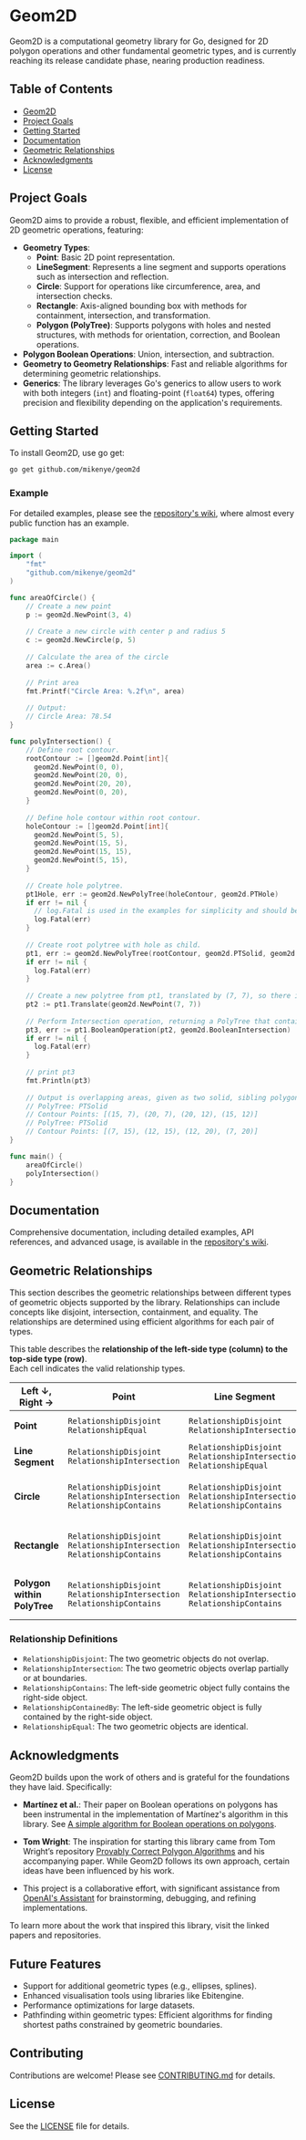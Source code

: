 # Geom2D

Geom2D is a computational geometry library for Go, designed for 2D polygon operations and other fundamental geometric types, and is currently reaching its release candidate phase, nearing production readiness.

## Table of Contents
- [Geom2D](#geom2d)
- [Project Goals](#project-goals)
- [Getting Started](#getting-started)
- [Documentation](#documentation)
- [Geometric Relationships](#geometric-relationships)
- [Acknowledgments](#acknowledgments)
- [License](#license)

## Project Goals

Geom2D aims to provide a robust, flexible, and efficient implementation of 2D geometric operations, featuring:

- **Geometry Types**:
  - **Point**: Basic 2D point representation.
  - **LineSegment**: Represents a line segment and supports operations such as intersection and reflection.
  - **Circle**: Support for operations like circumference, area, and intersection checks.
  - **Rectangle**: Axis-aligned bounding box with methods for containment, intersection, and transformation.
  - **Polygon (PolyTree)**: Supports polygons with holes and nested structures, with methods for orientation, correction, and Boolean operations.
- **Polygon Boolean Operations**: Union, intersection, and subtraction.
- **Geometry to Geometry Relationships**: Fast and reliable algorithms for determining geometric relationships.
- **Generics**: The library leverages Go's generics to allow users to work with both integers (`int`) and floating-point (`float64`) types, offering precision and flexibility depending on the application's requirements.

## Getting Started

To install Geom2D, use go get:

```bash
go get github.com/mikenye/geom2d
```

### Example

For detailed examples, please see the [repository's wiki](https://github.com/mikenye/geom2d/wiki), where almost every public function has an example.

```go
package main

import (
    "fmt"
    "github.com/mikenye/geom2d"
)

func areaOfCircle() {
    // Create a new point
    p := geom2d.NewPoint(3, 4)
    
    // Create a new circle with center p and radius 5
    c := geom2d.NewCircle(p, 5)
    
    // Calculate the area of the circle
    area := c.Area()
    
    // Print area
    fmt.Printf("Circle Area: %.2f\n", area)
    
    // Output:
    // Circle Area: 78.54
}

func polyIntersection() {
    // Define root contour.
    rootContour := []geom2d.Point[int]{
      geom2d.NewPoint(0, 0),
      geom2d.NewPoint(20, 0),
      geom2d.NewPoint(20, 20),
      geom2d.NewPoint(0, 20),
    }
  
    // Define hole contour within root contour.
    holeContour := []geom2d.Point[int]{
      geom2d.NewPoint(5, 5),
      geom2d.NewPoint(15, 5),
      geom2d.NewPoint(15, 15),
      geom2d.NewPoint(5, 15),
    }
  
    // Create hole polytree.
    pt1Hole, err := geom2d.NewPolyTree(holeContour, geom2d.PTHole)
    if err != nil {
	  // log.Fatal is used in the examples for simplicity and should be replaced with proper error handling in production applications.
      log.Fatal(err)
    }
  
    // Create root polytree with hole as child.
    pt1, err := geom2d.NewPolyTree(rootContour, geom2d.PTSolid, geom2d.WithChildren(pt1Hole))
    if err != nil {
      log.Fatal(err)
    }
  
    // Create a new polytree from pt1, translated by (7, 7), so there is overlap of the solid and hole regions.
    pt2 := pt1.Translate(geom2d.NewPoint(7, 7))
  
    // Perform Intersection operation, returning a PolyTree that contains only the overlapping areas
    pt3, err := pt1.BooleanOperation(pt2, geom2d.BooleanIntersection)
    if err != nil {
      log.Fatal(err)
    }
  
    // print pt3
    fmt.Println(pt3)
  
    // Output is overlapping areas, given as two solid, sibling polygons:
    // PolyTree: PTSolid
    // Contour Points: [(15, 7), (20, 7), (20, 12), (15, 12)]
    // PolyTree: PTSolid
    // Contour Points: [(7, 15), (12, 15), (12, 20), (7, 20)]
}

func main() {
	areaOfCircle()
	polyIntersection()
}
```

## Documentation

Comprehensive documentation, including detailed examples, API references, and advanced usage, is available in the [repository's wiki](https://github.com/mikenye/geom2d/wiki).

## Geometric Relationships

This section describes the geometric relationships between different types of geometric objects supported by the library. Relationships can include concepts like disjoint, intersection, containment, and equality. The relationships are determined using efficient algorithms for each pair of types.

This table describes the **relationship of the left-side type (column) to the top-side type (row)**.  
Each cell indicates the valid relationship types.

| **Left ↓, Right →**         | Point                                                                    | Line Segment                                                             | Circle                                                                                                                   | Rectangle                                                                                                                | Polygon within PolyTree                                                                                                  |
|-----------------------------|--------------------------------------------------------------------------|--------------------------------------------------------------------------|--------------------------------------------------------------------------------------------------------------------------|--------------------------------------------------------------------------------------------------------------------------|--------------------------------------------------------------------------------------------------------------------------|
| **Point**                   | `RelationshipDisjoint`<br>`RelationshipEqual`                               | `RelationshipDisjoint`<br>`RelationshipIntersection`                         | `RelationshipDisjoint`<br>`RelationshipIntersection`<br>`RelationshipContainedBy`                                              | `RelationshipDisjoint`<br>`RelationshipIntersection`<br>`RelationshipContainedBy`                                              | `RelationshipDisjoint`<br>`RelationshipIntersection`<br>`RelationshipContainedBy`                                              |
| **Line Segment**            | `RelationshipDisjoint`<br>`RelationshipIntersection`                        | `RelationshipDisjoint`<br>`RelationshipIntersection`<br>`RelationshipEqual`    | `RelationshipDisjoint`<br>`RelationshipIntersection`<br>`RelationshipContainedBy`                                              | `RelationshipDisjoint`<br>`RelationshipIntersection`<br>`RelationshipContainedBy`                                              | `RelationshipDisjoint`<br>`RelationshipIntersection`<br>`RelationshipContainedBy`                                              |
| **Circle**                  | `RelationshipDisjoint`<br>`RelationshipIntersection`<br>`RelationshipContains` | `RelationshipDisjoint`<br>`RelationshipIntersection`<br>`RelationshipContains` | `RelationshipDisjoint`<br>`RelationshipIntersection`<br>`RelationshipContainedBy`<br>`RelationshipContains`<br>`RelationshipEqual` | `RelationshipDisjoint`<br>`RelationshipIntersection`<br>`RelationshipContainedBy`<br>`RelationshipContains`                      | `RelationshipDisjoint`<br>`RelationshipIntersection`<br>`RelationshipContainedBy`<br>`RelationshipContains`                      |
| **Rectangle**               | `RelationshipDisjoint`<br>`RelationshipIntersection`<br>`RelationshipContains` | `RelationshipDisjoint`<br>`RelationshipIntersection`<br>`RelationshipContains` | `RelationshipDisjoint`<br>`RelationshipIntersection`<br>`RelationshipContainedBy`<br>`RelationshipContains`                      | `RelationshipDisjoint`<br>`RelationshipIntersection`<br>`RelationshipContainedBy`<br>`RelationshipContains`<br>`RelationshipEqual` | `RelationshipDisjoint`<br>`RelationshipIntersection`<br>`RelationshipContainedBy`<br>`RelationshipContains`                      |
| **Polygon within PolyTree** | `RelationshipDisjoint`<br>`RelationshipIntersection`<br>`RelationshipContains` | `RelationshipDisjoint`<br>`RelationshipIntersection`<br>`RelationshipContains` | `RelationshipDisjoint`<br>`RelationshipIntersection`<br>`RelationshipContainedBy`<br>`RelationshipContains`                      | `RelationshipDisjoint`<br>`RelationshipIntersection`<br>`RelationshipContainedBy`<br>`RelationshipContains`                      | `RelationshipDisjoint`<br>`RelationshipIntersection`<br>`RelationshipContainedBy`<br>`RelationshipContains`<br>`RelationshipEqual` |

### Relationship Definitions

 - `RelationshipDisjoint`: The two geometric objects do not overlap.
 - `RelationshipIntersection`: The two geometric objects overlap partially or at boundaries.
 - `RelationshipContains`: The left-side geometric object fully contains the right-side object.
 - `RelationshipContainedBy`: The left-side geometric object is fully contained by the right-side object.
 - `RelationshipEqual`: The two geometric objects are identical.

## Acknowledgments

Geom2D builds upon the work of others and is grateful for the foundations they have laid. Specifically:

- **Martínez et al.**: Their paper on Boolean operations on polygons has been instrumental in the implementation of Martínez's algorithm in this library. See [A simple algorithm for Boolean operations on polygons](https://web.archive.org/web/20230514184409/https://www.sciencedirect.com/science/article/abs/pii/S0925772199000124).

- **Tom Wright**: The inspiration for starting this library came from Tom Wright’s repository [Provably Correct Polygon Algorithms](https://github.com/TooOldCoder/Provably-Correct-Polygon-Algorithms) and his accompanying paper. While Geom2D follows its own approach, certain ideas have been influenced by his work.

- This project is a collaborative effort, with significant assistance from [OpenAI's Assistant](https://openai.com/) for brainstorming, debugging, and refining implementations.

To learn more about the work that inspired this library, visit the linked papers and repositories.

## Future Features

- Support for additional geometric types (e.g., ellipses, splines).
- Enhanced visualisation tools using libraries like Ebitengine.
- Performance optimizations for large datasets.
- Pathfinding within geometric types: Efficient algorithms for finding shortest paths constrained by geometric boundaries.

## Contributing

Contributions are welcome! Please see [CONTRIBUTING.md](https://github.com/mikenye/geom2d/blob/main/CONTRIBUTING.md) for details.

## License

See the [LICENSE](https://github.com/mikenye/geom2d/blob/main/LICENSE) file for details.
